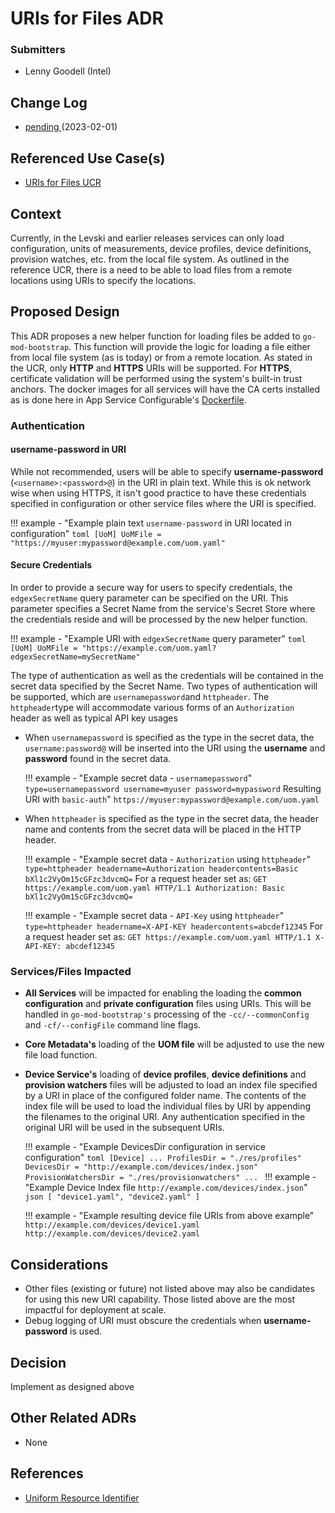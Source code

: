 # URIs for Files ADR
### Submitters
- Lenny Goodell (Intel)

## Change Log
- [pending ](https://github.com/edgexfoundry/edgex-docs/pull/949) (2023-02-01)

## Referenced Use Case(s)
- [URIs for Files UCR](https://docs.edgexfoundry.org/3.0/design/ucr/URIs-for-Files/)

## Context
Currently, in the Levski and earlier releases services can only load configuration, units of measurements, device profiles, device definitions, provision watches, etc. from the local file system. As outlined in the reference UCR, there is a need to be able to load files from a remote locations using URIs to specify the locations. 

## Proposed Design
This ADR proposes a new helper function for loading files be added to `go-mod-bootstrap`. This function will provide the logic for loading a file either from local file system (as is today) or from a remote location. As stated in the UCR, only **HTTP** and **HTTPS** URIs will be supported. For **HTTPS**, certificate validation will be performed using the system's built-in trust anchors. The docker images for all services will have the CA certs installed as is done here in App Service Configurable's [Dockerfile](https://github.com/edgexfoundry/app-service-configurable/blob/v2.3.0/Dockerfile#L46).

### Authentication 

#### username-password in URI

While not recommended, users will be able to specify **username-password** (`<username>:<password>@`) in the URI in plain text. While this is ok network wise when using HTTPS, it isn't good practice to have these credentials specified in configuration or other service files where the URI is specified.

!!! example - "Example plain text `username-password` in URI located in configuration"
    ```toml
    [UoM]
    UoMFile = "https://myuser:mypassword@example.com/uom.yaml"
    ```

#### Secure Credentials

In order to provide a secure way for users to specify credentials, the `edgexSecretName` query parameter can be specified on the URI. This parameter specifies a Secret Name from the service's Secret Store where the credentials reside and will be processed by the new helper function.

!!! example - "Example URI with `edgexSecretName` query parameter"
    ```toml
    [UoM]
    UoMFile = "https://example.com/uom.yaml?edgexSecretName=mySecretName"
    ```    

The type of authentication as well as the credentials will be contained in the secret data specified by the Secret Name. Two types of authentication will be supported, which are `usernamepassword`and `httpheader`. The `httpheader`type  will accommodate various forms of an `Authorization` header as well as typical API key usages

- When `usernamepassword` is specified as the type in the secret data, the `username:password@` will be inserted into the URI using the **username** and **password** found in the secret data.

    !!! example - "Example secret data - `usernamepassword`"
        ```
        type=usernamepassword
        username=myuser
        password=mypassword
        ```
        Resulting URI with `basic-auth`"
        ```
        https://myuser:mypassword@example.com/uom.yaml
        ```
        
- When `httpheader` is specified as the type in the secret data, the header name and contents from the secret data  will be placed in the HTTP header. 

    !!! example - "Example secret data - `Authorization` using  `httpheader`"
        ```
        type=httpheader
        headername=Authorization
        headercontents=Basic bXl1c2VyOm15cGFzc3dvcmQ=
        ```
        For a request header set as:
        ```
        GET https://example.com/uom.yaml HTTP/1.1
        Authorization: Basic bXl1c2VyOm15cGFzc3dvcmQ=
        ```
        
    !!! example - "Example secret data - `API-Key` using  `httpheader`"
        ```
        type=httpheader
        headername=X-API-KEY
        headercontents=abcdef12345
        ```
        For a request header set as:
        ```
        GET https://example.com/uom.yaml HTTP/1.1
        X-API-KEY: abcdef12345
        ```

### Services/Files Impacted

- **All Services** will be impacted for enabling the loading the **common configuration** and **private configuration** files using URIs. This will be handled in `go-mod-bootstrap's` processing of the `-cc/--commonConfig` and `-cf/--configFile` command line flags.

- **Core Metadata's** loading of the **UOM file** will be adjusted to use the new file load function.

- **Device Service's** loading of **device profiles**, **device definitions** and **provision watchers** files will be adjusted to load an index file specified by a URI in place of the configured folder name. The contents of the index file will be used to load the individual files by URI  by appending the filenames to the original URI. Any authentication specified in the original URI will be used in the subsequent URIs. 

    !!! example - "Example DevicesDir configuration in service configuration" 
        ```toml
        [Device]
          ...
          ProfilesDir = "./res/profiles"
          DevicesDir = "http://example.com/devices/index.json"
          ProvisionWatchersDir = "./res/provisionwatchers"
          ...
        ```
    !!! example - "Example Device Index file `http://example.com/devices/index.json`"
        ```json
        [
            "device1.yaml", "device2.yaml"
        ]
        ```

    !!! example - "Example resulting device file URIs from above example"
        ```
        http://example.com/devices/device1.yaml
        http://example.com/devices/device2.yaml
        ```
## Considerations

- Other files (existing or future) not listed above may also be candidates for using this new URI capability. Those listed above are the most impactful for deployment at scale.
- Debug logging of URI must obscure the credentials when **username-password** is used.

## Decision

Implement as designed above

## Other Related ADRs
- None

## References
- [Uniform Resource Identifier](https://en.wikipedia.org/wiki/Uniform_Resource_Identifier) 
